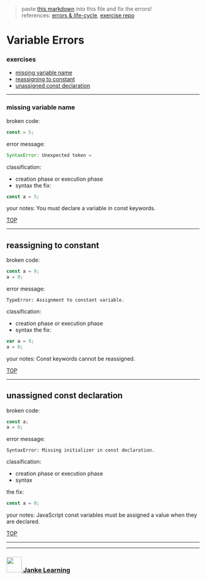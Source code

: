 > paste [this markdown](https://raw.githubusercontent.com/janke-learning/error-exercises/master/const.md) into this file and fix the errors!      
> references: [errors & life-cycle](https://github.com/janke-learning/errors-and-life-cycle), [exercise repo](https://github.com/janke-learning/errors)

# Variable Errors


### exercises
* [missing variable name](#missing-variable-name)
* [reassigning to constant](#reassigning-to-constant)
* [unassigned const declaration](#unassigned-const-declaration)

---

### missing variable name

broken code:
```js
const = 5;
```
error message:
```js
SyntaxError: Unexpected token =
```
classification:
* creation phase or execution phase 
* syntax
the fix:
```js
const a = 5;
```
your notes: You must declare a variable in const keywords. 

[TOP](#variable-errors)

---


## reassigning to constant

broken code:
```js
const a = 9;
a = 0;
```
error message:
```
TypeError: Assignment to constant variable.
```
classification:
* creation phase or execution phase 
* syntax 
the fix:
```js
var a = 9;
a = 0;
```
your notes: Const keywords cannot be reassigned.

[TOP](#variable-errors)

---


## unassigned const declaration

broken code:
```js
const a;
a = 0;
```
error message:
```
SyntaxError: Missing initializer in const declaration.
```
classification:
* creation phase or execution phase 
* syntax 

the fix:
```js
const a = 0;
```
your notes: JavaScript const variables must be assigned a value when they are declared.

[TOP](#variable-errors)

___
___
### <a href="http://janke-learning.org" target="_blank"><img src="https://user-images.githubusercontent.com/18554853/50098409-22575780-021c-11e9-99e1-962787adaded.png" width="40" height="40"></img> Janke Learning</a>

